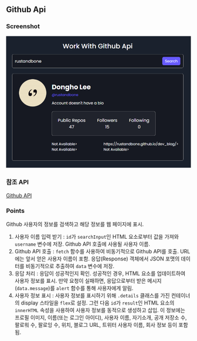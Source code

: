 ## Github Api

### Screenshot

![screenshot](screenshot.png)

### 참조 API

[Github API](https://api.github.com/users)

### Points

Github 사용자의 정보를 검색하고 해당 정보를 웹 페이지에 표시.

1. 사용자 이름 입력 받기 : `id`가 `searchInput`인 HTML 요소로부터 값을 가져와 `username` 변수에 저장. Github API 호출에 사용될 사용자 이름.
2. Github API 호출 : `fetch` 함수를 사용하여 비동기적으로 Github API를 호출. URL에는 앞서 얻은 사용자 이름이 포함. 응답(Response) 객체에서 JSON 포맷의 데이터를 비동기적으로 추출하여 `data` 변수에 저장.
3. 응답 처리 : 응답이 성공적인지 확인. 성공적인 경우, HTML 요소를 업데이트하여 사용자 정보를 표시. 만약 요청이 실패하면, 응답으로부터 받은 메시지(`data.message`)를 `alert` 함수를 통해 사용자에게 알림.
4. 사용자 정보 표시 : 사용자 정보를 표시하기 위해 `.details` 클래스를 가진 컨테이너의 display 스타일을 `flex`로 설정. 그런 다음 `id`가 `result`인 HTML 요소의 `innerHTML` 속성을 사용하여 사용자 정보를 동적으로 생성하고 삽입. 이 정보에는 프로필 이미지, 이름(또는 로그인 아이디), 사용자 이름, 자기소개, 공개 저장소 수, 팔로워 수, 팔로잉 수, 위치, 블로그 URL, 트위터 사용자 이름, 회사 정보 등이 포함됨.
